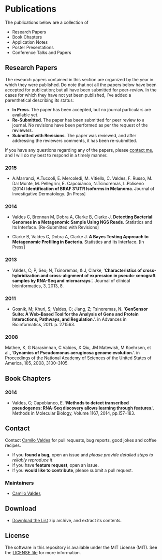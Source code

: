 Publications
============

The publications below are a collection of 

- Research Papers
- Book Chapters
- Application Notes
- Poster Presentations 
- Conference Talks and Papers



## Research Papers

The research papers contained in this section are organized by the year in which they were published.  Do note that not all the papers below have been accepted for publication; but all have been submitted for peer-review.  In the cases for which they have not yet been published, I’ve added a parenthetical describing its status:

- **In Press**.  The paper has been accepted, but no journal particulars are available yet.
- **Re-Submitted**.  The paper has been submitted for peer review to a journal.  No revisions have been performed as per the request of the reviewers.
- **Submitted with Revisions**.  The paper was reviewed, and after addressing the reviewers comments, it has been re-submitted.

If you have any questions regarding any of the papers, please [contact me](mailto:cvaldes3@miami.edu), and I will do my best to respond in a timely manner.

### 2015

- A.Marranci, A.Tuccoli, E. Mercoledi, M. Vitiello, C. Valdes, F. Russo, M. Dal Monte, M. Pellegrini, E. Capobianco, N.Tsinoremas, L.Poliseno (2014) **Identification of BRAF 3’UTR Isoforms in Melanoma**. Journal of Investigative Dermatology. [In Press]


### 2014

- Valdes C, Brennan M, Dobra A, Clarke B, Clarke J.  **Detecting Bacterial Genomes in a Metagenomic Sample Using NGS Reads**.  Statistics and Its Interface. [Re-Submitted with Revisions]

- Clarke B, Valdes C, Dobra A, Clarke J. **A Bayes Testing Approach to Metagenomic Profiling in Bacteria**.  Statistics and Its Interface. [In Press]



### 2013

- Valdes, C; P, Seo; N, Tsinoremas; & J, Clarke, ‘**Characteristics of cross-hybridization and cross-alignment of expression in pseudo-xenograft samples by RNA-Seq and microarrays**.’. Journal of clinical bioinformatics, 3, 2013, 8.

### 2011

- Gosnik, M; Khuri, S; Valdes, C; Jiang, Z; Tsinoremas, N. ‘**GenSensor Suite: A Web-Based Tool for the Analysis of Gene and Protein Interactions, Pathways, and Regulation.**’. in Advances in Bioinformatics, 2011. p. 271563.


### 2008

Mathee, K, G Narasimhan, C Valdes, X Qiu, JM Matewish, M Koehrsen, et al., ‘**Dynamics of Pseudomonas aeruginosa genome evolution.**’. in Proceedings of the National Academy of Sciences of the United States of America, 105, 2008, 3100–3105.


## Book Chapters

### 2014

- Valdes, C; Capobianco, E. ‘**Methods to detect transcribed pseudogenes: RNA-Seq discovery allows learning through features**.’. Methods in Molecular Biology, Volume 1167, 2014, pp.157–183.



## Contact

Contact [Camilo Valdes](mailto:cvaldes3@miami.edu) for pull requests, bug reports, good jokes and coffee recipes.

- If you **found a bug**, open an issue and _please provide detailed steps to reliably reproduce it_.
- If you have **feature request**, open an issue.
- If you **would like to contribute**, please submit a pull request.


### Maintainers

- [Camilo Valdes](mailto:cvaldes3@miami.edu)


## Download

- [Download the List](https://github.com/camilo-v/Publications/archive/master.zip) zip archive, and extract its contents.


## License

The software in this repository is available under the MIT License (MIT).  See the [LICENSE file](https://github.com/camilo-v/Publications/blob/master/LICENSE.md) for more information.
